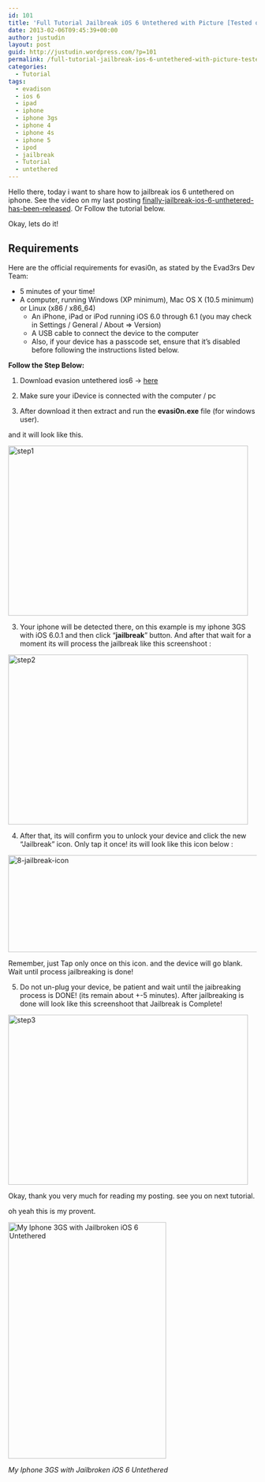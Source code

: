 ```yaml
---
id: 101
title: 'Full Tutorial Jailbreak iOS 6 Untethered with Picture [Tested on My Iphone 3GS]'
date: 2013-02-06T09:45:39+00:00
author: justudin
layout: post
guid: http://justudin.wordpress.com/?p=101
permalink: /full-tutorial-jailbreak-ios-6-untethered-with-picture-tested-on-my-iphone-3gs/
categories:
  - Tutorial
tags:
  - evadison
  - ios 6
  - ipad
  - iphone
  - iphone 3gs
  - iphone 4
  - iphone 4s
  - iphone 5
  - ipod
  - jailbreak
  - Tutorial
  - untethered
---
```

Hello there, today i want to share how to jailbreak ios 6 untethered on iphone. See the video on my last posting <a href="http://justudin.wordpress.com/2013/02/05/finally-jailbreak-ios-6-unthetered-has-been-released/" target="_blank">finally-jailbreak-ios-6-unthetered-has-been-released</a>. Or Follow the tutorial below.

Okay, lets do it!

## Requirements

Here are the official requirements for evasi0n, as stated by the Evad3rs Dev Team:

* 5 minutes of your time!
* A computer, running Windows (XP minimum), Mac OS X (10.5 minimum) or Linux (x86 / x86_64)
    * An iPhone, iPad or iPod running iOS 6.0 through 6.1 (you may check in Settings / General / About => Version)
    * A USB cable to connect the device to the computer
    * Also, if your device has a passcode set, ensure that it’s disabled before following the instructions listed below.

**Follow the Step Below:**

1. Download evasion untethered ios6 -> <a href="https://8e179eef-a-62cb3a1a-s-sites.googlegroups.com/site/evad3rs/evasi0n-win-1.0-3c53ba10e2448d311b0f4157f2d7eb568f106c4f-release.zip?attachauth=ANoY7cq1vF-RBek0ZfP1UNnRX4vzP4v5S917qAwu3jNqgAJRBu215pDF0sCRXcZWP7NYKqwXovIFFDNOTzV9wCmCNtqUGNTEyOXVNx8hCD8aYCcAmKFCNRfzTWvr1phdgmimLHLlRxN5kfpgs-xJTI2mXUirbHuOYbdp_sw8y3Je9mFnGYzQlgiMQG7TZUU7-HpQfsMX1oW9e82qNlKDo7x2Gv21mfUxABp3kCXfuW0FE8ie-n6VVhV7oV6vrUpott9X2q0DCXGHhpx593XT1zWd7Pk4uN4o2w%3D%3D&attredirects=0" target="_blank">here</a>

2. Make sure your iDevice is connected with the computer / pc

3. After download it then extract and run the **evasi0n.exe** file (for windows user).

and it will look like this.

[<img class="aligncenter size-full wp-image-102" alt="step1" src="https://justudin.com/files/uploads/2013/02/step1.png" width="486" height="345" srcset="https://justudin.com/files/uploads/2013/02/step1-300x213.png 300w, https://justudin.com/files/uploads/2013/02/step1.png 486w" sizes="(max-width: 486px) 100vw, 486px" />](https://justudin.com/files/uploads/2013/02/step1.png)

3. Your iphone will be detected there, on this example is my iphone 3GS with iOS 6.0.1 and then click &#8220;**jailbreak**&#8221; button. And after that wait for a moment its will process the jailbreak like this screenshoot :

[<img class="aligncenter size-large wp-image-103" alt="step2" src="https://justudin.com/files/uploads/2013/02/step2.png?w=486" width="486" height="345" srcset="https://justudin.com/files/uploads/2013/02/step2-300x213.png 300w, https://justudin.com/files/uploads/2013/02/step2.png 486w" sizes="(max-width: 486px) 100vw, 486px" />](https://justudin.com/files/uploads/2013/02/step2.png)

4. After that, its will confirm you to unlock your device and click the new &#8220;Jailbreak&#8221; icon. Only tap it once! its will look like this icon below :<figure id="attachment_105" style="width: 625px" class="wp-caption aligncenter">

[<img class="size-large wp-image-105" alt="8-jailbreak-icon" src="https://justudin.com/files/uploads/2013/02/8-jailbreak-icon.jpg?w=625" width="625" height="197" srcset="https://justudin.com/files/uploads/2013/02/8-jailbreak-icon-300x95.jpg 300w, https://justudin.com/files/uploads/2013/02/8-jailbreak-icon.jpg 640w" sizes="(max-width: 625px) 100vw, 625px" />](https://justudin.com/files/uploads/2013/02/8-jailbreak-icon.jpg)<figcaption class="wp-caption-text">Remember, just Tap only once on this icon. and the device will go blank. Wait until process jailbreaking is done!</figcaption></figure> 

5. Do not un-plug your device, be patient and wait until the jaibreaking process is DONE! (its remain about +-5 minutes). After jailbreaking is done will look like this screenshoot that Jailbreak is Complete!

[<img class="aligncenter size-large wp-image-104" alt="step3" src="https://justudin.com/files/uploads/2013/02/step3.png?w=486" width="486" height="345" srcset="https://justudin.com/files/uploads/2013/02/step3-300x213.png 300w, https://justudin.com/files/uploads/2013/02/step3.png 486w" sizes="(max-width: 486px) 100vw, 486px" />](https://justudin.com/files/uploads/2013/02/step3.png)

Okay, thank you very much for reading my posting. see you on next tutorial.

oh yeah this is my provent.



[<img class="size-full wp-image-107" alt="My Iphone 3GS with Jailbroken iOS 6 Untethered" src="https://justudin.com/files/uploads/2013/02/img_0062.png" width="320" height="480" srcset="https://justudin.com/files/uploads/2013/02/img_0062-200x300.png 200w, https://justudin.com/files/uploads/2013/02/img_0062.png 320w" sizes="(max-width: 320px) 100vw, 320px" />](https://justudin.com/files/uploads/2013/02/img_0062.png)

*My Iphone 3GS with Jailbroken iOS 6 Untethered*